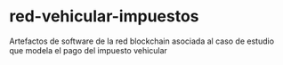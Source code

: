 # red-vehicular-impuestos
Artefactos de software de la red blockchain asociada al caso de estudio que modela el pago del impuesto vehicular
